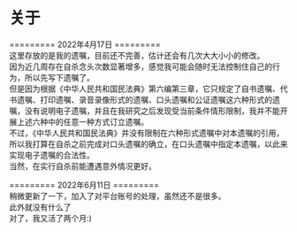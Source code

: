 # 关于
========= 2022年4月17日 =========  
这里存放的是我的遗嘱，目前还不完善，估计还会有几次大大小小的修改。  
因为近几周存在自杀念头次数显著增多，感觉我可能会随时无法控制住自己的行为，所以先写下遗嘱了。  
但是因为根据《中华人民共和国民法典》第六编第三章，它只规定了自书遗嘱、代书遗嘱、打印遗嘱、录音录像形式的遗嘱、口头遗嘱和公证遗嘱这六种形式的遗嘱，没有说明电子遗嘱，并且在我研究之后发现受当前条件情形限制，我并不能开展上述六种中的任意一种方式订立遗嘱。  
不过，《中华人民共和国民法典》并没有限制在六种形式遗嘱中对本遗嘱的引用，所以我打算在自杀之前完成对口头遗嘱的确立，在口头遗嘱中指定本遗嘱，以此来实现电子遗嘱的合法性。  
当然，在实行自杀前能遭遇意外情况更好。  

========= 2022年6月11日 =========  
稍微更新了一下，加入了对平台账号的处理，虽然还不是很多。  
此外就没有什么了  
对了，我又活了两个月:)  
